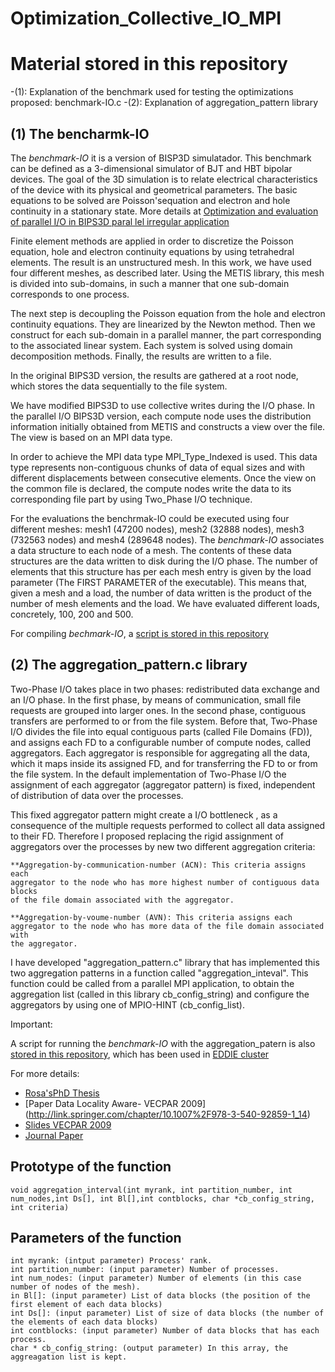 # Optimization_Collective_IO_MPI

# Material stored in this repository

-(1): Explanation of the benchmark used for testing the optimizations proposed: benchmark-IO.c
-(2): Explanation of aggregation_pattern library

## (1) The bencharmk-IO 

The *benchmark-IO* it is a version of BISP3D simulatador. This benchmark
can be defined as a 3-dimensional simulator of BJT and HBT bipolar devices.
The goal of the 3D simulation is to relate electrical characteristics of the
device with its physical and geometrical parameters. The basic equations to be
solved are Poisson'sequation and electron and hole continuity in a
stationary state. More details at [Optimization and evaluation of parallel I/O in BIPS3D paral
lel irregular application](http://www.arcos.inf.uc3m.es/~desingh/papers/2007/2007PMEO.pdf)

Finite element methods are applied in order to discretize the Poisson
equation, hole and electron continuity equations by using tetrahedral
elements. The result is an unstructured mesh. In this
work, we have used four different meshes, as described later.
Using the METIS library, this mesh is divided into sub-domains, in such
a manner that one sub-domain corresponds to one process.

The next step is decoupling the Poisson equation from
the hole and electron continuity equations. They are linearized by the Newton
method. Then we construct for each sub-domain in a parallel manner, the part
corresponding to the associated linear system. Each system is solved using
domain decomposition methods. Finally, the results are written to a file.

In the original BIPS3D version, the results are gathered at a root node, which
stores the data sequentially to the file system. 

We have modified BIPS3D to use collective writes during the I/O phase.
In the parallel I/O BIPS3D version, each compute node uses the distribution
information initially obtained from METIS and constructs a view over the file.
The view is based on an MPI data type. 

In order to achieve the MPI data type MPI_Type_Indexed is used. This data
type represents non-contiguous chunks of data of equal sizes and with
different displacements between consecutive elements.
Once the view on the common file is declared, the compute nodes write the data
to its corresponding file part by using Two_Phase I/O technique.

For the evaluations the benchrmak-IO could be executed using four different meshes: mesh1
(47200 nodes), mesh2 (32888 nodes), mesh3 (732563 nodes) and mesh4 (289648
nodes). The *benchmark-IO* associates a data structure to each node of a mesh. The
contents of these data structures are the data written to disk during the I/O
phase. The number of elements that this structure has per each mesh entry is
given by the load parameter (The FIRST PARAMETER of the executable). This means that, given a mesh and a load, the
number of data written is the product of the number of mesh elements and the
load. We have evaluated different loads, concretely, 100, 200 and
500.

For compiling *bechmark-IO*, a [script is stored in this repository](https://github.com/rosafilgueira/Optimization_CollectiveIO_MPI/blob/master/IO-External/compile-benchmark)

## (2) The aggregation_pattern.c library

Two-Phase I/O takes place in two phases: redistributed data exchange and an I/O
phase. In the first phase, by means of communication, small file requests are
grouped into larger ones. In the second phase, contiguous transfers are
performed to or from the file system. Before that, Two-Phase I/O divides the
file into equal contiguous parts (called File Domains (FD)), and assigns each
FD to a configurable number of compute nodes, called aggregators. Each
aggregator is responsible for aggregating all the data, which it maps inside
its assigned FD, and for transferring the FD to or from the file system. In
the default implementation of Two-Phase I/O the assignment of each aggregator
(aggregator pattern) is fixed, independent of distribution of data over the
processes.  

This fixed aggregator pattern might create a I/O bottleneck , as a
consequence of the multiple requests performed to collect all data assigned to
their FD. Therefore I proposed replacing the rigid assignment of aggregators
over the processes by new two different aggregation criteria:

	**Aggregation-by-communication-number (ACN): This criteria assigns each
	aggregator to the node who has more highest number of contiguous data blocks
	of the file domain associated with the aggregator. 

	**Aggregation-by-voume-number (AVN): This criteria assigns each
	aggregator to the node who has more data of the file domain associated with
	the aggregator. 

I have developed "aggregation_pattern.c" library that has implemented this two
aggregation patterns in a function called "aggregation_inteval". This function could be called from a parallel MPI
application, to obtain the aggregation list (called in this library cb_config_string) and configure
the aggregators by using one of MPIO-HINT (cb_config_list).

Important:

A script for running the *benchmark-IO* with the aggregation_patern is also [stored in this repository](https://github.com/rosafilgueira/Optimization_CollectiveIO_MPI/blob/master/IO-External/run-benchmark.sh), which has been used in [EDDIE cluster](http://www.ed.ac.uk/information-services/research-support/research-computing/ecdf)

For more details: 
- [Rosa'sPhD Thesis](http://www.arcos.inf.uc3m.es/~rosaf/tesis.pdf)
- [Paper Data Locality Aware- VECPAR 2009] (http://link.springer.com/chapter/10.1007%2F978-3-540-92859-1_14)
- [Slides VECPAR 2009](https://github.com/rosafilgueira/Optimization_CollectiveIO_MPI/blob/master/Vecpar.pdf)
- [Journal Paper](http://link.springer.com/article/10.1007/s11227-010-0440-0#/page-1)

## Prototype of the function
	
	void aggregation_interval(int myrank, int partition_number, int num_nodes,int Ds[], int Bl[],int contblocks, char *cb_config_string, int criteria)

## Parameters of the function

	int myrank: (intput parameter) Process' rank.
	int partition_number: (input parameter) Number of processes.
	int num_nodes: (input parameter) Number of elements (in this case number of nodes of the mesh).
	in Bl[]: (input parameter) List of data blocks (the position of the first element of each data blocks)
	int Ds[]: (input parameter) List of size of data blocks (the number of the elements of each data blocks) 
	int contblocks: (input parameter) Number of data blocks that has each process. 
	char * cb_config_string: (output parameter) In this array, the aggreagation list is kept. 
